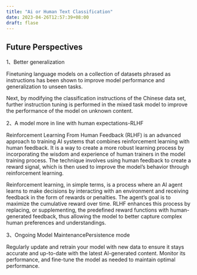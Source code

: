 ```yaml
---
title: "Ai or Human Text Classification"
date: 2023-04-26T12:57:39+08:00
draft: flase
---
```

## Future Perspectives

1、Better generalization

Finetuning language models on a collection of datasets phrased as instructions has been shown to improve model performance and generalization to unseen tasks.

Next, by modifying the classification instructions of the Chinese data set, further instruction tuning is performed in the mixed task model to improve the performance of the model on unknown content.

<!--more-->

2、A model more in line with human expectations-RLHF

Reinforcement Learning From Human Feedback (RLHF) is an advanced approach to training AI systems that combines reinforcement learning with human feedback. It is a way to create a more robust learning process by incorporating the wisdom and experience of human trainers in the model training process. The technique involves using human feedback to create a reward signal, which is then used to improve the model’s behavior through reinforcement learning.

Reinforcement learning, in simple terms, is a process where an AI agent learns to make decisions by interacting with an environment and receiving feedback in the form of rewards or penalties. The agent’s goal is to maximize the cumulative reward over time. RLHF enhances this process by replacing, or supplementing, the predefined reward functions with human-generated feedback, thus allowing the model to better capture complex human preferences and understandings.

3、Ongoing Model MaintenancePersistence mode

Regularly update and retrain your model with new data to ensure it stays accurate and up-to-date with the latest AI-generated content. Monitor its performance, and fine-tune the model as needed to maintain optimal performance.
